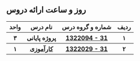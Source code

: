 <a name="Course-Table"></a>
## روز و ساعت ارائه دروس
<div dir="ltr">
<table style="width:100%">
  <tr>      
    <th >واحد</th>
    <th>نام درس</th>
    <th>شماره و گروه درس</th>
    <th>ردیف</th>
  </tr>
  <tr>
    <th >۳</th>
    <th>پروژه پایانی</th>
    <th><a  href=" ">1322094 - 31</a></th>
    <th>۱</th>
  </tr>
   <tr>
    <th>۱</th>
     <th><a href=" ">کارآموزی</a></th>
    <th ><a  href=" ">1322029 - 31</a></th>
    <th>۲</th>
  </tr>
</table>
</div>
